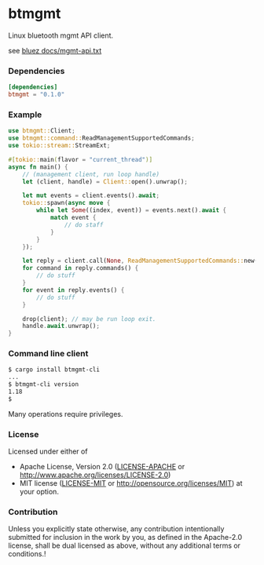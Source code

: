 # btmgmt

Linux bluetooth mgmt API client.

see [bluez docs/mgmt-api.txt](https://git.kernel.org/pub/scm/bluetooth/bluez.git/plain/doc/mgmt-api.txt)

### Dependencies

```toml
[dependencies]
btmgmt = "0.1.0"
```

### Example

```rust
use btmgmt::Client;
use btmgmt::command::ReadManagementSupportedCommands;
use tokio::stream::StreamExt;

#[tokio::main(flavor = "current_thread")]
async fn main() {
    // (management client, run loop handle)
    let (client, handle) = Client::open().unwrap();

    let mut events = client.events().await;
    tokio::spawn(async move {
        while let Some((index, event)) = events.next().await {
            match event {
                // do staff
            }
        }
    });

    let reply = client.call(None, ReadManagementSupportedCommands::new()).await.unwrap();
    for command in reply.commands() {
        // do stuff
    }
    for event in reply.events() {
        // do stuff
    }

    drop(client); // may be run loop exit.
    handle.await.unwrap();
}
```

### Command line client

```bash
$ cargo install btmgmt-cli
...
$ btmgmt-cli version
1.18
$
```

Many operations require privileges.

### License

Licensed under either of
* Apache License, Version 2.0
  ([LICENSE-APACHE](LICENSE-APACHE) or http://www.apache.org/licenses/LICENSE-2.0)
* MIT license
  ([LICENSE-MIT](LICENSE-MIT) or http://opensource.org/licenses/MIT)
at your option.

### Contribution

Unless you explicitly state otherwise, any contribution intentionally submitted
for inclusion in the work by you, as defined in the Apache-2.0 license, shall be
dual licensed as above, without any additional terms or conditions.!
